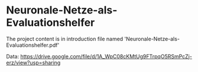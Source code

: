 # Neuronale-Netze-als-Evaluationshelfer

The project content is in introduction file named 'Neuronale-Netze-als-Evaluationshelfer.pdf'

Data:
https://drive.google.com/file/d/1A_WpC08cKMtUg9FTrpqO5RSmPcZj-erz/view?usp=sharing
